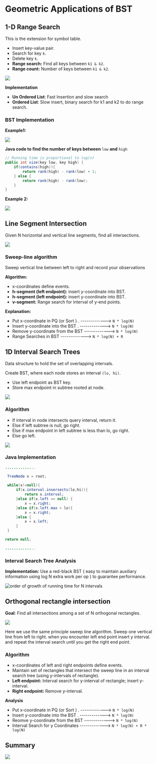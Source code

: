 # Geometric Applications of BST

## 1-D Range Search

This is the extension for symbol table. 

* Insert key-value pair.
* Search for key `k`.
* Delete key `k`.
* **Range search:** Find all keys between `k1 & k2`.
* **Range count:** Number of keys between `k1 & k2`.

![](../.gitbook/assets/image%20%2887%29.png)

**Implementation**

* **Un Ordered List**: Fast Insertion and slow search
* **Ordered List**: Slow insert, binary search for k1 and k2 to do range search.

### BST Implementation

**Example1:**

![](../.gitbook/assets/image%20%2888%29.png)

**Java code to find the number of keys between** `low` **and** `high`

```java
// Running time is proportional to log(n)
public int size(key low, key high) {
    if(contains(high)){
        return rank(high) - rank(low) + 1;
    } else {
        return rank(high) - rank(low);
    }
}
```

**Example 2:** 

![](../.gitbook/assets/image%20%2889%29.png)

## Line Segment Intersection

Given N horizontal and vertical line segments, find all intersections.

![](../.gitbook/assets/image%20%2883%29.png)

### Sweep-line algorithm

Sweep vertical line between left to right and record your observations

**Algorithm:**

* x-coordinates define events.
* **h-segment \(left endpoint\):** insert y-coordinate into BST.
* **h-segment \(left endpoint\):** insert y-coordinate into BST.
* **v-segment:** Range search for interval of y-end points.

**Explanation:**

* Put x-coordinate in PQ \(or Sort \) .            -------------&gt;  `N * log(N)`
* Insert y-coordinate into the BST .             -------------&gt;  `N * log(N)`
* Remove y-coordinate from the BST         -------------&gt;  `N * log(N)`
* Range Searches in BST                              -------------&gt;  `N * log(N) + R`

## 1D Interval Search Trees

Data structure to hold the set of overlapping intervals.

Create BST, where each node stores an interval `(lo, hi)`.

* Use left endpoint as BST key.
* Store max endpoint in subtree rooted at node.

![](../.gitbook/assets/image%20%2891%29.png)

### Algorithm

* If interval in node intersects query interval, return it.
* Else if left subtree is null, go right. 
* Else if max endpoint in left subtree is less than lo, go right.
* Else go left.

![](../.gitbook/assets/image%20%2885%29.png)

### Java Implementation

```java
..............

 TreeNode x = root;
 
 while(x!=null){
     if(x.interval.insersects(lo,hi)){
         return x.interval;
     }else if(x.left == null) {
         x = x.right;
     }else if(x.left.max < lo){
         x = x.right;
     }else {
         x = x.left;
     }
 }

return null;

..............
```

### Interval Search Tree Analysis

**Implementation:** Use a red-black BST \( easy to maintain auxiliary information using log N extra work per op \) to guarantee performance. 

![order of growth of running time for N intervals](../.gitbook/assets/image%20%2884%29.png)

## Orthogonal rectangle intersection

**Goal**: Find all intersections among a set of N orthogonal rectangles.

![](../.gitbook/assets/image%20%2886%29.png)

Here we use the same principle sweep line algorithm. Sweep one vertical line from left to right.     when you encounter left end point insert y interval. and repeat the interval search until you get the right end point. 

### Algorithm

* x-coordinates of left and right endpoints define events. 
* Maintain set of rectangles that intersect the sweep line in an interval search tree \(using y-intervals of rectangle\).
* **Left endpoint:** Interval search for y-interval of rectangle; insert y-interval.
* **Right endpoint:** Remove y-interval.

**Analysis**

* Put x-coordinate in PQ \(or Sort \) .            -------------&gt;  `N * log(N)`
* Insert y-coordinate into the BST .             -------------&gt;  `N * log(N)`
* Reomve y-coordinate from the BST         -------------&gt;  `N * log(N)`
* Interval Search for y Coordinates             -------------&gt;  `N * log(N) + R * log(N)`

## Summary

![](../.gitbook/assets/image%20%2890%29.png)

